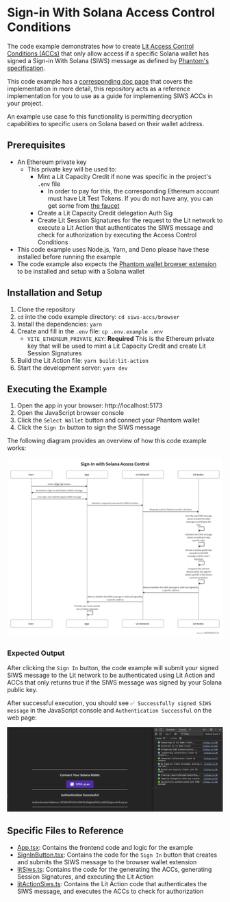 # Sign-in With Solana Access Control Conditions

The code example demonstrates how to create [Lit Access Control Conditions (ACCs)](https://developer.litprotocol.com/sdk/access-control/evm/basic-examples) that only allow access if a specific Solana wallet has signed a Sign-in With Solana (SIWS) message as defined by [Phantom's specification](https://github.com/phantom/sign-in-with-solana/tree/main?tab=readme-ov-file).

This code example has a [corresponding doc page](https://developer.litprotocol.com/sdk/access-control/solana/siws-access-control) that covers the implementation in more detail, this repository acts as a reference implementation for you to use as a guide for implementing SIWS ACCs in your project.

An example use case fo this functionality is permitting decryption capabilities to specific users on Solana based on their wallet address.

## Prerequisites

- An Ethereum private key
  - This private key will be used to:
    - Mint a Lit Capacity Credit if none was specific in the project's `.env` file
      - In order to pay for this, the corresponding Ethereum account must have Lit Test Tokens. If you do not have any, you can get some from [the faucet](https://chronicle-yellowstone-faucet.getlit.dev/)
    - Create a Lit Capacity Credit delegation Auth Sig
    - Create Lit Session Signatures for the request to the Lit network to execute a Lit Action that authenticates the SIWS message and check for authorization by executing the Access Control Conditions
- This code example uses Node.js, Yarn, and Deno please have these installed before running the example
- The code example also expects the [Phantom wallet browser extension](https://chromewebstore.google.com/detail/phantom/bfnaelmomeimhlpmgjnjophhpkkoljpa?hl=en) to be installed and setup with a Solana wallet

## Installation and Setup

1. Clone the repository
2. `cd` into the code example directory: `cd siws-accs/browser`
3. Install the dependencies: `yarn`
4. Create and fill in the `.env` file: `cp .env.example .env`
   - `VITE_ETHEREUM_PRIVATE_KEY`: **Required** This is the Ethereum private key that will be used to mint a Lit Capacity Credit and create Lit Session Signatures
5. Build the Lit Action file: `yarn build:lit-action`
6. Start the development server: `yarn dev`

## Executing the Example

1. Open the app in your browser: http://localhost:5173
2. Open the JavaScript browser console
3. Click the `Select Wallet` button and connect your Phantom wallet
4. Click the `Sign In` button to sign the SIWS message

The following diagram provides an overview of how this code example works:

![Code Example Overview](./src/assets/siws-accs.png)

### Expected Output

After clicking the `Sign In` button, the code example will submit your signed SIWS message to the Lit network to be authenticated using Lit Action and ACCs that only returns true if the SIWS message was signed by your Solana public key.

After successful execution, you should see `✅ Successfully signed SIWS message` in the JavaScript console and `Authentication Successful` on the web page:

![Successful execution](./src/assets/successful-execution.png)

## Specific Files to Reference

- [App.tsx](./src/App.tsx): Contains the frontend code and logic for the example
- [SignInButton.tsx](./src/SignInButton.tsx): Contains the code for the `Sign In` button that creates and submits the SIWS message to the browser wallet extension
- [litSiws.ts](./src/litSiws.ts): Contains the code for the generating the ACCs, generating Session Signatures, and executing the Lit Action
- [litActionSiws.ts](./src/litActionSiws.ts): Contains the Lit Action code that authenticates the SIWS message, and executes the ACCs to check for authorization
